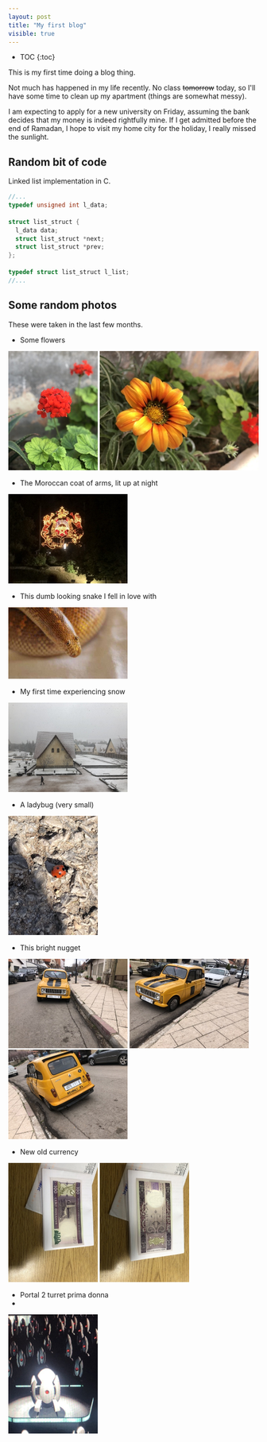 ```yaml
---
layout: post
title: "My first blog"
visible: true
---
```


* TOC
{:toc}

This is my first time doing a blog thing.

Not much has happened in my life recently. No class ~~tomorrow~~ today, so I'll have some time to clean up my apartment (things are somewhat messy).

I am expecting to apply for a new university on Friday, assuming the bank decides that my money is indeed rightfully mine. If I get admitted before the end of Ramadan, I hope to visit my home city for the holiday, I really missed the sunlight.

## Random bit of code
Linked list implementation in C.
  ```c
//...
typedef unsigned int l_data;

struct list_struct {
    l_data data;
    struct list_struct *next;
    struct list_struct *prev;
};

typedef struct list_struct l_list;
//...
  ```

## Some random photos
These were taken in the last few months.

  - Some flowers
  
<p float="left">
  <img src="/images/april/flower1.jpeg" height="240">
  <img src="/images/april/flower2.jpeg" height="240">
</p>

  - The Moroccan coat of arms, lit up at night
 
 
 <img src="/images/april/ma_coat_of_arms.jpeg" width="240">

  - This dumb looking snake I fell in love with

<img src="/images/april/snaek.JPG" width="240">

  - My first time experiencing snow

<img src="/images/april/snow.jpeg" width="240">

  - A ladybug (very small)

<img src="/images/april/ladybug.jpeg" height="240">

  - This bright nugget

<p float="left">
<img src="/images/april/renault_nugget_1.jpeg" width="240">
<img src="/images/april/renault_nugget_2.jpeg" width="240">
<img src="/images/april/renault_nugget_3.jpeg" width="240">
</p>

  - New old currency

<p float="left">
<img src="/images/april/money1.jpeg" height="240">
<img src="/images/april/money2.jpeg" height="240">
</p>

  - Portal 2 turret prima donna
  - 
<img src="/images/april/fat_turret.jpeg" height="240">
